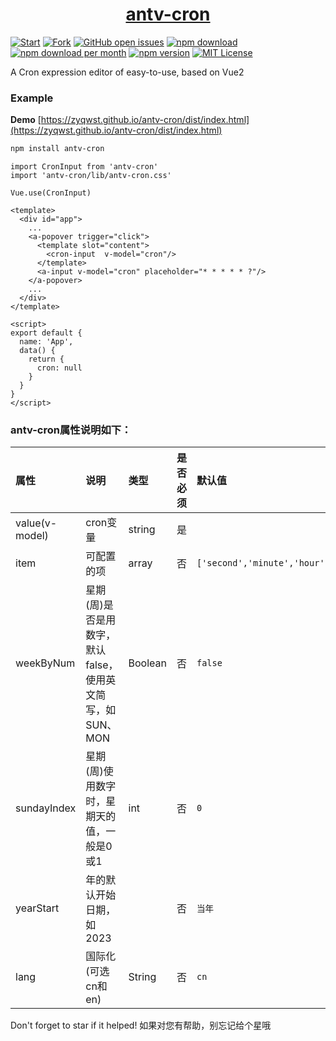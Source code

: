 <h1 align="center">
  <a href="https://zyqwst.github.io/antv-cron/dist/index.html" target="_blank">antv-cron</a>
</h1>

[![Start](https://img.shields.io/github/stars/zyqwst/antv-cron?style=social)](https://github.com/zyqwst/antv-cron/stargazers)
[![Fork](https://img.shields.io/github/forks/zyqwst/antv-cron?style=social)](https://github.com/zyqwst/antv-cron/fork)
[![GitHub open issues](https://img.shields.io/github/issues/zyqwst/antv-cron.svg)](https://github.com/zyqwst/antv-cron/issues?q=is%3Aopen+is%3Aissue)
[![npm download](https://img.shields.io/npm/dt/antv-cron.svg?maxAge=30)](https://www.npmjs.com/package/antv-cron)
[![npm download per month](https://img.shields.io/npm/dm/antv-cron.svg)](https://www.npmjs.com/package/antv-cron)
[![npm version](https://img.shields.io/npm/v/antv-cron.svg)](https://www.npmjs.com/package/antv-cron)
[![MIT License](https://img.shields.io/github/license/zyqwst/antv-cron.svg)](https://github.com/zyqwst/antv-cron/blob/master/LICENSE)

A Cron expression editor of easy-to-use, based on Vue2

### Example
**Demo** [https://zyqwst.github.io/antv-cron/dist/index.html](https://zyqwst.github.io/antv-cron/dist/index.html) 

```bash
npm install antv-cron
```

```vue
import CronInput from 'antv-cron'
import 'antv-cron/lib/antv-cron.css'

Vue.use(CronInput)
```

```vue
<template>
  <div id="app">
    ...
    <a-popover trigger="click">
      <template slot="content">
        <cron-input  v-model="cron"/>
      </template>
      <a-input v-model="cron" placeholder="* * * * * ?"/>
    </a-popover>
    ...
  </div>
</template>

<script>
export default {
  name: 'App',
  data() {
    return {
      cron: null
    }
  }
}
</script>
```
### antv-cron属性说明如下：

|属性|说明|类型|是否必须|默认值|
:-|:-|:-|:-|:-
|value(v-model)|cron变量|string|是||
|item|可配置的项|array|否|`['second','minute','hour','day','month','week']`|
|weekByNum|星期(周)是否是用数字，默认false，使用英文简写，如SUN、MON|Boolean|否|`false`|
|sundayIndex|星期(周)使用数字时，星期天的值，一般是0或1|int|否|`0`|
|yearStart|年的默认开始日期，如2023||否|`当年`|
|lang|国际化(可选cn和en)|String|否|`cn`|

Don't forget to star if it helped!
如果对您有帮助，别忘记给个星哦

